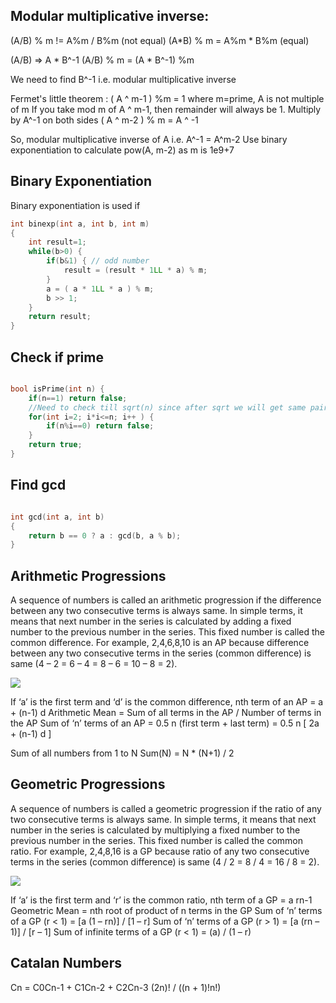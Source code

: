 
## Modular multiplicative inverse:

(A/B) % m  != A%m / B%m  (not equal)
(A*B) % m = A%m * B%m  (equal)

(A/B) => A * B^-1 
(A/B) % m  =  (A * B^-1) %m 

We need to find B^-1 i.e. modular multiplicative inverse

Fermet's little theorem : ( A ^ m-1 ) %m = 1    where m=prime, A is not multiple of m 
If you take mod m of A ^ m-1, then remainder will always be 1.
Multiply by A^-1 on both sides
( A ^ m-2 ) % m = A ^ -1

So, modular multiplicative inverse of A i.e. A^-1 = A^m-2
Use binary exponentiation to calculate pow(A, m-2) as m is 1e9+7


## Binary Exponentiation

Binary exponentiation is used if 

```cpp
int binexp(int a, int b, int m)
{
    int result=1;
    while(b>0) {
        if(b&1) { // odd number
            result = (result * 1LL * a) % m; 
        }
        a = ( a * 1LL * a ) % m;
        b >> 1;
    }
    return result;
}
```


## Check if prime


```cpp

bool isPrime(int n) {
    if(n==1) return false;
    //Need to check till sqrt(n) since after sqrt we will get same pairs reversed
    for(int i=2; i*i<=n; i++ ) { 
        if(n%i==0) return false;
    }
    return true;
}

```

## Find gcd

```cpp

int gcd(int a, int b)
{
    return b == 0 ? a : gcd(b, a % b);   
}

```

## **Arithmetic Progressions**


A sequence of numbers is called an arithmetic progression if the difference between any two consecutive terms is always same. In simple terms, it means that next number in the series is calculated by adding a fixed number to the previous number in the series. This fixed number is called the common difference.
For example, 2,4,6,8,10 is an AP because difference between any two consecutive terms in the series (common difference) is same (4 – 2 = 6 – 4 = 8 – 6 = 10 – 8 = 2).

![](../img/ap.png)


If ‘a’ is the first term and ‘d’ is the common difference,
nth term of an AP = a + (n-1) d
Arithmetic Mean = Sum of all terms in the AP / Number of terms in the AP
Sum of ‘n’ terms of an AP = 0.5 n (first term + last term) = 0.5 n [ 2a + (n-1) d ]

Sum of all numbers from 1 to N
Sum(N) = N * (N+1) / 2


## **Geometric Progressions**



A sequence of numbers is called a geometric progression if the ratio of any two consecutive terms is always same. In simple terms, it means that next number in the series is calculated by multiplying a fixed number to the previous number in the series. This fixed number is called the common ratio.
For example, 2,4,8,16 is a GP because ratio of any two consecutive terms in the series (common difference) is same (4 / 2 = 8 / 4 = 16 / 8 = 2).

![](../img/gp.png)


If ‘a’ is the first term and ‘r’ is the common ratio,
nth term of a GP = a rn-1
Geometric Mean = nth root of product of n terms in the GP
Sum of ‘n’ terms of a GP (r < 1) = [a (1 – rn)] / [1 – r]
Sum of ‘n’ terms of a GP (r > 1) = [a (rn – 1)] / [r – 1]
Sum of infinite terms of a GP (r < 1) = (a) / (1 – r)


## **Catalan Numbers**

Cn = C0Cn-1 + C1Cn-2 + C2Cn-3
(2n)! / ((n + 1)!n!)
